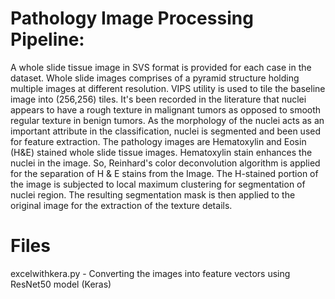 # Pathology Image Processing Pipeline:
 A whole slide tissue image in SVS format is provided for each case in the dataset. Whole slide images comprises of a pyramid structure holding multiple images at different resolution. VIPS utility is used to tile the baseline image into (256,256) tiles. It's been recorded in the literature that nuclei appears to have a rough texture in malignant tumors as opposed to smooth regular texture in benign tumors. As the morphology of the nuclei acts as an important attribute in the classification, nuclei is segmented and been used for feature extraction. The pathology images are Hematoxylin and Eosin (H&E) stained whole slide tissue images. Hematoxylin stain enhances the nuclei in the image. So, Reinhard's color deconvolution algorithm is applied for the separation of H & E stains from the Image. The H-stained portion of the image is subjected to local maximum clustering for segmentation of nuclei region. The resulting segmentation mask is then applied to the original image for the extraction of the texture details.

# Files
excelwithkera.py - Converting the images into feature vectors using ResNet50 model (Keras)
